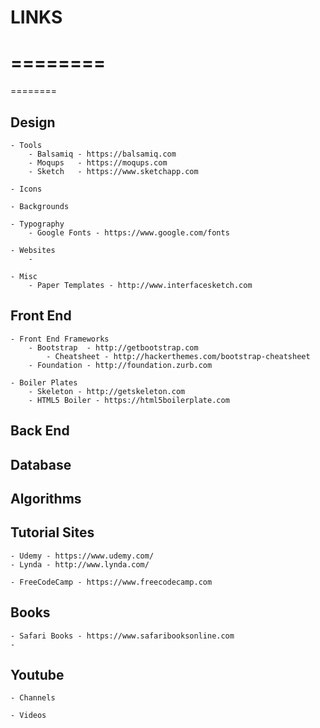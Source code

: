 # LINKS
========
========
========


Design
-------
    - Tools
        - Balsamiq - https://balsamiq.com
        - Moqups   - https://moqups.com
        - Sketch   - https://www.sketchapp.com

    - Icons

    - Backgrounds

    - Typography
        - Google Fonts - https://www.google.com/fonts

    - Websites
        -

    - Misc
        - Paper Templates - http://www.interfacesketch.com

Front End
----------

    - Front End Frameworks
        - Bootstrap  - http://getbootstrap.com
            - Cheatsheet - http://hackerthemes.com/bootstrap-cheatsheet
        - Foundation - http://foundation.zurb.com

    - Boiler Plates
        - Skeleton - http://getskeleton.com
        - HTML5 Boiler - https://html5boilerplate.com

Back End
--------

Database
--------

Algorithms
----------

Tutorial Sites
--------------
    - Udemy - https://www.udemy.com/
    - Lynda - http://www.lynda.com/

    - FreeCodeCamp - https://www.freecodecamp.com

Books
------
    - Safari Books - https://www.safaribooksonline.com
    -

Youtube
--------------

    - Channels

    - Videos
